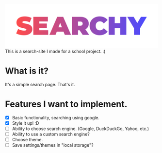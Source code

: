 ![Random Placeholder Logo](https://raw.githubusercontent.com/BurnyLlama/search-site/b64fce940efa8208d0b1b13b851900972fc9e455/assets/logo.svg)
This is a search-site I made for a school project. :)

# What is it?
It's a simple search page. That's it.

# Features I want to implement.
* [x] Basic functionality, searching using google.
* [x] Style it up! :D
* [ ] Ability to choose search engine. (Google, DuckDuckGo, Yahoo, etc.)
* [ ] Ability to use a custom search engine?
* [ ] Choose theme.
* [ ] Save settings/themes in "local storage"?